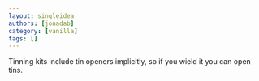 ```yaml
---
layout: singleidea
authors: [jonadab]
category: [vanilla]
tags: []
---
```

Tinning kits include tin openers implicitly, so if you wield it you can open tins.
